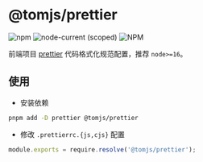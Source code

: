 # @tomjs/prettier

![npm](https://img.shields.io/npm/v/@tomjs/prettier) ![node-current (scoped)](https://img.shields.io/node/v/@tomjs/prettier) ![NPM](https://img.shields.io/npm/l/@tomjs/prettier)

前端项目 [prettier](https://prettier.io/) 代码格式化规范配置，推荐 `node>=16`。

## 使用

- 安装依赖

```bash
pnpm add -D prettier @tomjs/prettier
```

- 修改 `.prettierrc.{js,cjs}` 配置

```js
module.exports = require.resolve('@tomjs/prettier');
```
